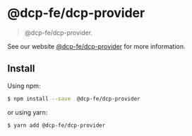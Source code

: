 # @dcp-fe/dcp-provider

> @dcp-fe/dcp-provider.

See our website [@dcp-fe/dcp-provider](https://procomponent.ant.design/) for more information.

## Install

Using npm:

```bash
$ npm install --save  @dcp-fe/dcp-provider
```

or using yarn:

```bash
$ yarn add @dcp-fe/dcp-provider
```
